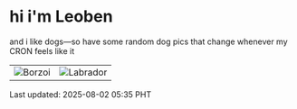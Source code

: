 # hi i'm Leoben

and i like dogs—so have some random dog pics that change whenever my CRON feels like it

|  |  |
|--------|----------|
| ![Borzoi](https://random-dog-vercel.vercel.app/api/random-borzoi?v=1754084137) | ![Labrador](https://random-dog-vercel.vercel.app/api/random-labrador?v=1754084137) |

Last updated: 2025-08-02 05:35 PHT
